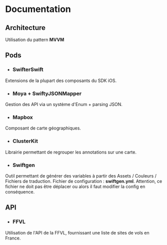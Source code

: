 #  Documentation

## Architecture
Utilisation du pattern **MVVM**

## Pods
* ### SwifterSwift
Extensions de la plupart des composants du SDK iOS.

* ### Moya + SwiftyJSONMapper
Gestion des API via un système d'Enum + parsing JSON.

* ### Mapbox
Composant de carte géographiques.

* ### ClusterKit
Librairie permettant de regrouper les annotations sur une carte.

* ### Swiftgen
Outil permettant de générer des variables à partir des Assets / Couleurs / Fichiers de traduction. 
Fichier de configuration : **swiftgen.yml**.
Attention, ce fichier ne doit pas être déplacer ou alors il faut modifier la config en conséquence.

## API
* ### FFVL
Utilisation de l'API de la FFVL, fournissant une liste de sites de vols en France.	